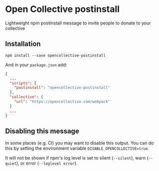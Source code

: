 # Open Collective postinstall

Lightweight npm postinstall message to invite people to donate to your collective

## Installation

```
npm install --save opencollective-postinstall
```

And in your `package.json` add:

```json
{
  ...
  "scripts": {
    "postinstall": "opencollective-postinstall"
  },
  "collective": {
    "url": "https://opencollective.com/webpack"
  }
  ...
}
```

## Disabling this message

In some places (e.g. CI) you may want to disable this output. You can do this by setting the environment variable `DISABLE_OPENCOLLECTIVE=true`.

It will not be shown if npm's log level is set to silent (`--silent`), warn (`--quiet`), or error (`--loglevel error`).

